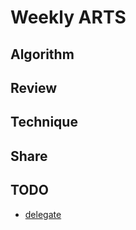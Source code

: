 # Weekly ARTS

## Algorithm

## Review

## Technique

## Share

## TODO

- [delegate](https://github.com/rosbacke/delegate)
